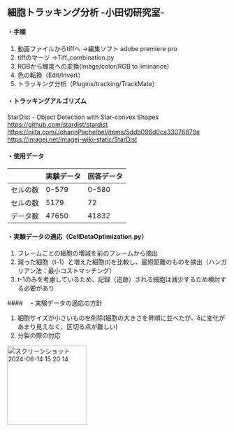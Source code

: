 ## 細胞トラッキング分析 -小田切研究室-

#### ・手順
1. 動画ファイルからtiffへ
→編集ソフト adobe premiere pro
2. tiffのマージ
→Tiff_combination.py
3. RGBから輝度への変換(Image/color/RGB to liminance)
4. 色の転換（Edit/Invert）
5. トラッキング分析（Plugins/tracking/TrackMate）

#### ・トラッキングアルゴリズム
StarDist - Object Detection with Star-convex Shapes
https://github.com/stardist/stardist
https://qiita.com/JohannPachelbel/items/5ddb096d0ca33076879e
https://imagej.net/imagej-wiki-static/StarDist

#### ・使用データ
| | 実験データ | 回答データ |
| ---- | ---- | ---- |
|セルの数| 0-579 | 0-580 |
|セルの数| 5179 | 72 |
|データ数| 47650 | 41832 |

#### ・実験データの適応（CellDataOptimization.py）
1. フレームごとの細胞の増減を前のフレームから摘出
2. 減った細胞（t-1）と増えた細胞(t)を比較し、最短距離のものを摘出（ハンガリアン法：最小コストマッチング）
3. t-1のみを考慮しているため、記録（追跡）される細胞は減少するため検討する必要があり

####　・実験データの適応の方針
1. 細胞サイズが小さいものを削除(細胞の大きさを昇順に並べたが、δに変化があまり見えなく、区切る点が難しい)
2. 分裂の際の対応
<img width="181" alt="スクリーンショット 2024-06-14 15 20 14" src="https://github.com/Suzuki-Tkm/CellTrackingAnalysis/assets/140580925/70178f6b-282a-4ee7-954b-f08f14735fb7">
